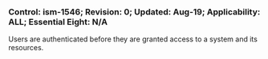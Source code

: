 ### Control: ism-1546; Revision: 0; Updated: Aug-19; Applicability: ALL; Essential Eight: N/A
<p>Users are authenticated before they are granted access to a system and its resources.</p>